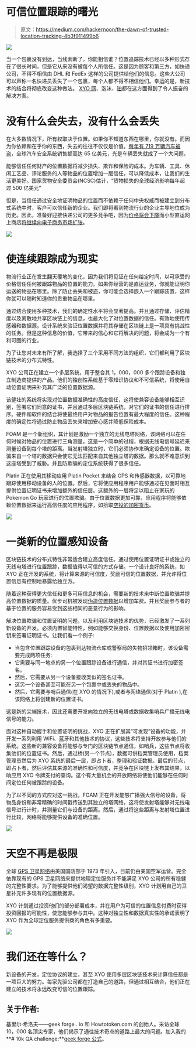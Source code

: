 # 可信位置跟踪的曙光

> 原文：<https://medium.com/hackernoon/the-dawn-of-trusted-location-tracking-4b3f911499b6>

![](img/2155078a8d829583d5b746bf5f95762e.png)

当一个包裹没有到达，当线索断了，你能相信谁？位置追踪技术已经以多种形式存在了很长时间，但是它从来没有被每个人所信任。这是因为顾客和第三方，如快递公司，不得不相信由 DHL 和 FedEx 这样的公司提供给他们的信息。这些大公司可以声称一名快递员丢失了一个包裹，每个人都不得不相信他们。幸运的是，新技术的结合将彻底改变这种做法。 [XYO 网](https://xyo.network/)、泡沫、[铂](https://platin.io/)都在这方面得到了令人振奋的解决方案。

# 没有什么会失去，没有什么会丢失

在大多数情况下，所有权取决于位置。如果你不知道东西在哪里，你就没有。而因为你依赖和在乎你的东西，失去的往往不仅仅是价值。[每年有 719 万辆汽车被盗](https://www.interpol.int/Crime-areas/Vehicle-crime/Database-statistics)，全球汽车安全系统销售额高达 65 亿美元，光是车辆丢失就成了一个大问题。

能够信任任何财产的位置数据将减少损失、欺诈和保险的成本。为车辆、工具、休闲工艺品、评论服务的人等物品的位置增加一层信任，可以降低成本，让我们的生活更美好。国家货物安全委员会(NCSC)估计，“货物损失的全球经济影响每年超过 500 亿美元”

但是，当信任通过安全地证明物品的位置而不依赖于任何中央权威而被建立到分布式系统中时，客户可以信任新的企业。我们即将看到物流行业的企业主导地位成为历史。因此，准备好迎接快递公司的更多竞争吧，因为[价格将会下降](https://en.wikipedia.org/wiki/Competitive_advantage)而小型直运网上商店[将继续向电子商务市场扩张](https://www.supplychaindive.com/news/ecommerce-history-drop-ship-evolution/434153/)。

![](img/9c5808911068f05a4c8bbb600cfb0ade.png)

# 使连续跟踪成为现实

物流行业正在发生翻天覆地的变化，因为我们将见证在任何给定时间，以可承受的价格信任任何被跟踪物品的位置的能力。如果你经营的是直运业务，你就能证明你运送的物品在哪里。除了防止丢失和被盗，你可能会选择嵌入一个跟踪装置，这样你就可以随时知道你的贵重物品在哪里。

通过结合使用多种技术，我们的确定性水平将会显著提高。并且通过存储、评估精度以及离散地共享区块链上的信息，也最大化了对位置数据的信任。有效地使用传感器和数据源，设计系统来验证位置数据并将其存储在区块链上是一项具有挑战性的任务。但是这种信息的价值，它带来的信心和它将解决的问题，将会成为一个有利可图的行业。

为了让您对未来有所了解，我选择了三个采用不同方法的组织，它们都利用了区块链技术的分布式特性。

XYO 公司正在建立一个多层系统，用于整合其 1，000，000 多个跟踪设备和独立制造商提供的产品。他们的独创性系统基于零知识协议和不可信系统，将使用自动位置证明来补充其广泛的位置数据源。

该健壮的系统将实现对位置数据准确性的高度信任，这将使兼容设备能够相互识别，签署它们同意的证书，并且通过多层区块链系统，对它们的证书的信任进行排序。硬件和软件的结合将使最终用户对物品的报告位置有最大程度的信任。这种程度的确定性将通过防止物品丢失来增加安心感并降低保险成本。

FOAM 是一个新组织，其计划是激励一个独立的无线电塔网络，该网络可以在任何时候对物品的位置进行三角测量。这是一个简单的过程，根据无线电信号延迟来测量设备到每个塔的距离。当发射塔独立时，它们必须协作来确定设备的位置。欺骗来自一个塔的数据只会使它无法匹配来自其他独立塔的数据。那么就不难意识到这座塔受到了威胁。并且防欺骗的定位系统获得了很多信任。

Platin 正在使用其移动应用 Platin Pocket 来结合 GPS 和传感器数据，以可靠地跟踪使用移动设备的人的位置。然后，它将使应用程序用户能够通过在见面时相互提供位置证明证书来增加额外的信任层。这额外的一层将足以阻止在家玩的 Pokemon Go 玩家进行的位置欺骗。由于位置数据更加可靠，应用程序将能够依赖位置数据来运行高信任度的应用程序，如拾取[空投的加密货币](/@norbert.gehrke/location-location-location-2a0bfd718573#20e3)。

![](img/d21901bf22dabb9dc72ccc17776f2070.png)

# 一类新的位置感知设备

区块链技术的分布式特性非常适合建立高度信任。通过使用位置证明证书或独立的无线电塔进行位置跟踪，数据值得以可信的方式存储。一个设计良好的系统，如 XYO 正在开发的系统，将计算来源的可信度，奖励可信的位置数据，并允许将位置信息有控制地暴露给独立方。

随着这种获得更大信任和更多可用信息的机会，需要新的技术来中断位置欺骗并提高位置数据的质量。优步司机被发现[伪造位置数据](http://soliddriver.com/GPS-Spoofing-A-Growing-Problem-for-Uber)以增加车费。并且奖励参与者的基于位置的服务容易受到这些相同的恶意行为的影响。

解决位置欺骗和位置证明的问题，以及利用区块链技术的优势，已经激发了一系列新设备的开发。必须内置智能特性，例如能够交换身份、位置数据以及使用加密密钥来签署证明证书。让我们看一个例子:

*   当包含位置跟踪设备的包裹到达物流仓库或警察局的失物招领箱时，该设备需要完成两项任务:
*   它需要与同一地点的另一个位置跟踪设备进行通信，并对其证书进行加密签名。
*   然后，它需要从另一个设备接收类似的签名证书。
*   这另一个设备甚至可能在另一个包裹中或丢失的物品中。
*   然后，它需要与哨兵通信(在 XYO 的情况下),或者与网络通信(对于 Platin ),在该网络上将创建新的位置证书。

这是新的尖端技术，因此还需要开发向独立的无线电塔或数据收集哨兵广播无线电信号的能力。

面对这种自动握手和位置证明的挑战，XYO 正在扩展其“可发现”设备的功能，并开发一系列利用 WiFi、蓝牙和其他技术的协议，这些技术将支持开放参与他们的系统。这些新的兼容设备将能够与专门的区块链节点通信，如哨兵，这些节点将收集他们的位置证书。然后，通过桥(另一个节点)，数据可供档案管理员使用，档案管理员然后为 XYO 系统的最后一层，即占卜者，整理和验证数据。最后的节点，即占卜者，然后评估其来源的准确性和可信度，并竞争在区块链上发布其结果，以响应用 XYO 令牌支付的查询。这个有大量机会的开放网络将使他们能够在任何时间定位任何被跟踪的设备。

为了以不同的方式应对这一挑战，FOAM 正在开发能够广播强大信号的设备，将物品身份和非常精确的时间戳传送到其独立的塔网络。这将使发射塔能够对无线电信号进行计时，并测量它们与设备的距离。然后，通过将这些距离与发射塔位置进行比较，网络将能够提供设备的准确位置。

![](img/70a145a9cc3b8372699f5a38de058c0e.png)

# 天空不再是极限

全球 [GPS 卫星网络](https://en.wikipedia.org/wiki/Global_Positioning_System)由美国国防部于 1973 年引入，目前仍由美国空军运营。完全依靠现有的 GPS 卫星网络来提供地理定位服务并不能满足 XYO 公司的所有稳健的完整性要求。为了能够提供他们渴望的数据完整性级别，XYO 计划用自己的卫星补充许多现有的位置数据源。

XYO 计划通过投资他们的部分部署成本，并在用户为可信的位置信息付费时获得投资回报的可能性，使您能够参与其中。这种对独立性和数据真实性的承诺表明了 XYO 作为全球定位服务提供商的角色有多重要。

![](img/7bdac6129043006deb6d96ceda842f7e.png)

# 我们还在等什么？

新设备的开发，定位协议的建立，甚至 XYO 使用多层区块链技术来计算信任都是一项巨大的努力。每家先驱公司都在打造自己的道路，但通过相互结合，他们正在建立的技术将永远改变可信的位置跟踪。

## 关于作者:

基里尔·希洛夫——geek forge . io 和 Howtotoken.com 的创始人。采访全球 10，000 名顶尖专家，他们揭示了通往技术奇点的道路上最大的问题。加入我的**# 10k QA challenge:**[geek forge 公式](https://formula.geekforge.io/)。